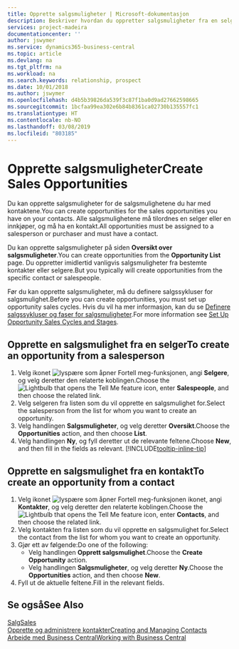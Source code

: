 ```yaml
---
title: Opprette salgsmuligheter | Microsoft-dokumentasjon
description: Beskriver hvordan du oppretter salgsmuligheter fra en selger eller kontakt i Business Central.
services: project-madeira
documentationcenter: ''
author: jswymer
ms.service: dynamics365-business-central
ms.topic: article
ms.devlang: na
ms.tgt_pltfrm: na
ms.workload: na
ms.search.keywords: relationship, prospect
ms.date: 10/01/2018
ms.author: jswymer
ms.openlocfilehash: d4b5b39826da539f3c87f1ba0d9ad27662598665
ms.sourcegitcommit: 1bcfaa99ea302e6b84b8361ca02730b135557fc1
ms.translationtype: HT
ms.contentlocale: nb-NO
ms.lasthandoff: 03/08/2019
ms.locfileid: "803185"
---
```

# <a name="create-sales-opportunities"></a><span data-ttu-id="82f04-103">Opprette salgsmuligheter</span><span class="sxs-lookup"><span data-stu-id="82f04-103">Create Sales Opportunities</span></span>
<span data-ttu-id="82f04-104">Du kan opprette salgsmuligheter for de salgsmulighetene du har med kontaktene.</span><span class="sxs-lookup"><span data-stu-id="82f04-104">You can create opportunities for the sales opportunities you have on your contacts.</span></span> <span data-ttu-id="82f04-105">Alle salgsmulighetene må tilordnes en selger eller en innkjøper, og må ha en kontakt.</span><span class="sxs-lookup"><span data-stu-id="82f04-105">All opportunities must be assigned to a salesperson or purchaser and must have a contact.</span></span>

<span data-ttu-id="82f04-106">Du kan opprette salgsmuligheter på siden **Oversikt over salgsmuligheter**.</span><span class="sxs-lookup"><span data-stu-id="82f04-106">You can create opportunities from the **Opportunity List** page.</span></span> <span data-ttu-id="82f04-107">Du oppretter imidlertid vanligvis salgsmuligheter fra bestemte kontakter eller selgere.</span><span class="sxs-lookup"><span data-stu-id="82f04-107">But you typically will create opportunities from the specific contact or salespeople.</span></span>

<span data-ttu-id="82f04-108">Før du kan opprette salgsmuligheter, må du definere salgssykluser for salgsmulighet.</span><span class="sxs-lookup"><span data-stu-id="82f04-108">Before you can create opportunities, you must set up opportunity sales cycles.</span></span> <span data-ttu-id="82f04-109">Hvis du vil ha mer informasjon, kan du se [Definere salgssykluser og faser for salgsmuligheter](marketing-how-setup-opportunity-sales-cycles-stages.md).</span><span class="sxs-lookup"><span data-stu-id="82f04-109">For more information see [Set Up Opportunity Sales Cycles and Stages](marketing-how-setup-opportunity-sales-cycles-stages.md).</span></span>

## <a name="to-create-an-opportunity-from-a-salesperson"></a><span data-ttu-id="82f04-110">Opprette en salgsmulighet fra en selger</span><span class="sxs-lookup"><span data-stu-id="82f04-110">To create an opportunity from a salesperson</span></span>
1. <span data-ttu-id="82f04-111">Velg ikonet ![lyspære som åpner Fortell meg-funksjonen](media/ui-search/search_small.png "Fortell hva du vil gjøre"), angi **Selgere**, og velg deretter den relaterte koblingen.</span><span class="sxs-lookup"><span data-stu-id="82f04-111">Choose the ![Lightbulb that opens the Tell Me feature](media/ui-search/search_small.png "Tell me what you want to do") icon, enter **Salespeople**, and then choose the related link.</span></span>
2. <span data-ttu-id="82f04-112">Velg selgeren fra listen som du vil opprette en salgsmulighet for.</span><span class="sxs-lookup"><span data-stu-id="82f04-112">Select the salesperson from the list for whom you want to create an opportunity.</span></span>
3. <span data-ttu-id="82f04-113">Velg handlingen **Salgsmuligheter**, og velg deretter **Oversikt**.</span><span class="sxs-lookup"><span data-stu-id="82f04-113">Choose the **Opportunities** action, and then choose **List**.</span></span>
4. <span data-ttu-id="82f04-114">Velg handlingen **Ny**, og fyll deretter ut de relevante feltene.</span><span class="sxs-lookup"><span data-stu-id="82f04-114">Choose **New**, and then fill in the fields as relevant.</span></span> [!INCLUDE[tooltip-inline-tip](includes/tooltip-inline-tip_md.md)]  



## <a name="to-create-an-opportunity-from-a-contact"></a><span data-ttu-id="82f04-115">Opprette en salgsmulighet fra en kontakt</span><span class="sxs-lookup"><span data-stu-id="82f04-115">To create an opportunity from a contact</span></span>
1. <span data-ttu-id="82f04-116">Velg ikonet ![lyspære som åpner Fortell meg-funksjonen](media/ui-search/search_small.png "Fortell hva du vil gjøre") ikonet, angi **Kontakter**, og velg deretter den relaterte koblingen.</span><span class="sxs-lookup"><span data-stu-id="82f04-116">Choose the ![Lightbulb that opens the Tell Me feature](media/ui-search/search_small.png "Tell me what you want to do") icon, enter **Contacts**, and then choose the related link.</span></span>
2. <span data-ttu-id="82f04-117">Velg kontakten fra listen som du vil opprette en salgsmulighet for.</span><span class="sxs-lookup"><span data-stu-id="82f04-117">Select the contact from the list for whom you want to create an opportunity.</span></span>
3. <span data-ttu-id="82f04-118">Gjør ett av følgende:</span><span class="sxs-lookup"><span data-stu-id="82f04-118">Do one of the following:</span></span>
   * <span data-ttu-id="82f04-119">Velg handlingen **Opprett salgsmulighet**.</span><span class="sxs-lookup"><span data-stu-id="82f04-119">Choose the **Create Opportunity** action.</span></span>
   * <span data-ttu-id="82f04-120">Velg handlingen **Salgsmuligheter**, og velg deretter **Ny**.</span><span class="sxs-lookup"><span data-stu-id="82f04-120">Choose the  **Opportunities** action, and then choose **New**.</span></span>
4. <span data-ttu-id="82f04-121">Fyll ut de aktuelle feltene.</span><span class="sxs-lookup"><span data-stu-id="82f04-121">Fill in the relevant fields.</span></span>

## <a name="see-also"></a><span data-ttu-id="82f04-122">Se også</span><span class="sxs-lookup"><span data-stu-id="82f04-122">See Also</span></span>
[<span data-ttu-id="82f04-123">Salg</span><span class="sxs-lookup"><span data-stu-id="82f04-123">Sales</span></span>](sales-manage-sales.md)  
[<span data-ttu-id="82f04-124">Opprette og administrere kontakter</span><span class="sxs-lookup"><span data-stu-id="82f04-124">Creating and Managing Contacts</span></span>](marketing-contacts.md)  
[<span data-ttu-id="82f04-125">Arbeide med Business Central</span><span class="sxs-lookup"><span data-stu-id="82f04-125">Working with Business Central</span></span>](ui-work-product.md)
